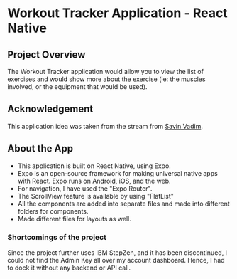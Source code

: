 # Workout Tracker Application - React Native

## Project Overview
The Workout Tracker application would allow you to view the list of exercises and would show more about the exercise (ie: the muscles involved, or the equipment that would be used).

## Acknowledgement
This application idea was taken from the stream from [Savin Vadim](https://github.com/Savinvadim1312).

## About the App
- This application is built on React Native, using Expo.
- Expo is an open-source framework for making universal native apps with React. Expo runs on Android, iOS, and the web.
- For navigation, I have used the "Expo Router".
- The ScrollView feature is available by using "FlatList"
- All the components are added into separate files and made into different folders for components.
- Made different files for layouts as well.

### Shortcomings of the project
Since the project further uses IBM StepZen, and it has been discontinued, I could not find the Admin Key all over my account dashboard. Hence, I had to dock it without any backend or API call.
